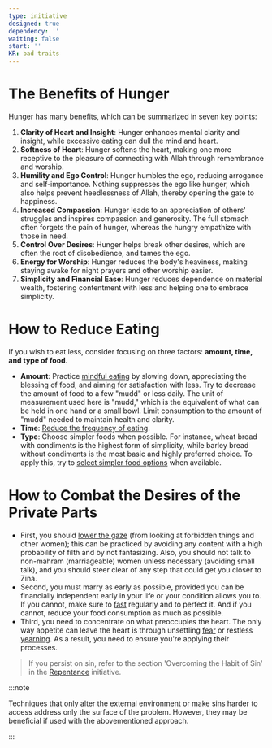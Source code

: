 ```yaml
---
type: initiative
designed: true
dependency: ''
waiting: false
start: ''
KR: bad traits
---
```


# The Benefits of Hunger

Hunger has many benefits, which can be summarized in seven key points:

1. **Clarity of Heart and Insight**: Hunger enhances mental clarity and insight, while excessive eating can dull the mind and heart.
2. **Softness of Heart**: Hunger softens the heart, making one more receptive to the pleasure of connecting with Allah through remembrance and worship.
3. **Humility and Ego Control**: Hunger humbles the ego, reducing arrogance and self-importance. Nothing suppresses the ego like hunger, which also helps prevent heedlessness of Allah, thereby opening the gate to happiness.
4. **Increased Compassion**: Hunger leads to an appreciation of others' struggles and inspires compassion and generosity. The full stomach often forgets the pain of hunger, whereas the hungry empathize with those in need.
5. **Control Over Desires**: Hunger helps break other desires, which are often the root of disobedience, and tames the ego.
6. **Energy for Worship**: Hunger reduces the body's heaviness, making staying awake for night prayers and other worship easier.
7. **Simplicity and Financial Ease**: Hunger reduces dependence on material wealth, fostering contentment with less and helping one to embrace simplicity.

# How to Reduce Eating

If you wish to eat less, consider focusing on three factors: **amount, time, and type of food**.

* **Amount**: Practice [mindful eating](docs/sidebar1/Processes/Renew%20your%20intentions%20and%20say%20basmalla.md) by slowing down, appreciating the blessing of food, and aiming for satisfaction with less. Try to decrease the amount of food to a few "mudd" or less daily. The unit of measurement used here is "mudd," which is the equivalent of what can be held in one hand or a small bowl. Limit consumption to the amount of "mudd" needed to maintain health and clarity.
* **Time**: [Reduce the frequency of eating](docs/sidebar1/Processes/Reduce%20time%20spend%20eating.md).
* **Type**: Choose simpler foods when possible. For instance, wheat bread with condiments is the highest form of simplicity, while barley bread without condiments is the most basic and highly preferred choice. To apply this, try to [select simpler food options](docs/sidebar1/Processes/Decrease%20attachment%20to%20a%20type%20of%20food.md) when available.

# How to Combat the Desires of the Private Parts

* First, you should [lower the gaze](docs/sidebar1/Processes/Guarding%20your%20eyes%20and%20ears.md) (from looking at forbidden things and other women); this can be practiced by avoiding any content with a high probability of filth and by not fantasizing. Also, you should not talk to non-mahram (marriageable) women unless necessary (avoiding small talk), and you should steer clear of any step that could get you closer to Zina.
* Second, you must marry as early as possible, provided you can be financially independent early in your life or your condition allows you to. If you cannot, make sure to [fast](docs/sidebar1/Initiatives/worship/Fasting.md) regularly and to perfect it. And if you cannot, reduce your food consumption as much as possible.
* Third, you need to concentrate on what preoccupies the heart. The only way appetite can leave the heart is through unsettling [fear](docs/sidebar1/Processes/try%20to%20incorporate%20these%20into%20fear.md) or restless [yearning](docs/sidebar1/Initiatives/good%20traits/Love.md). As a result, you need to ensure you're applying their processes.

> If you persist on sin, refer to the section 'Overcoming the Habit of Sin' in the [Repentance](docs/sidebar1/Initiatives/good%20traits/Repentance.md) initiative.

:::note

Techniques that only alter the external environment or make sins harder to access address only the surface of the problem. However, they may be beneficial if used with the abovementioned approach.

:::